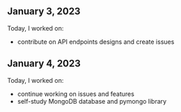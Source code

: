 ## January 3, 2023
Today, I worked on: 
* contribute on API endpoints designs and create issues 

## January 4, 2023
Today, I worked on: 
* continue working on issues and features
* self-study MongoDB database and pymongo library